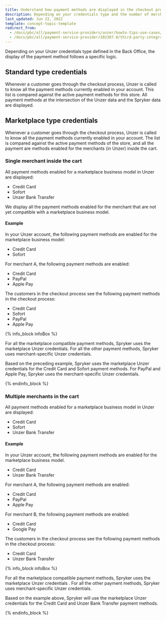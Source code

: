 ```yaml
---
title: Understand how payment methods are displayed in the checkout process
description: Depending on your credentials type and the number of merchants in the cart, some payment methods are hidden.
last_updated: Jun 22, 2022
template: concept-topic-template
redirect_from:
  - /docs/pbc/all/payment-service-providers/unzer/howto-tips-use-cases/understand-payment-method-in-checkout-process.html
  - /docs/pbc/all/payment-service-provider/202307.0/third-party-integrations/unzer/howto-tips-use-cases/understand-payment-method-in-checkout-process.html
---
```


Depending on your Unzer credentials type defined in the Back Office, the display of the payment method follows a specific logic.

## Standard type credentials

Whenever a customer goes through the checkout process, Unzer is called to know all the payment methods currently enabled in your account. This list is compared against the active payment methods for this store. All payment methods at the intersection of the Unzer data and the Spryker data are displayed.

## Marketplace type credentials

Whenever a customer goes through the checkout process, Unzer is called to know all the payment methods currently enabled in your account. The list is compared against the active payment methods of the store, and all the payment are methods enabled for the merchants (in Unzer) inside the cart.

### Single merchant inside the cart

All payment methods enabled for a marketplace business model in Unzer are displayed:

* Credit Card
* Sofort
* Unzer Bank Transfer

We display all the payment methods enabled for the merchant that are not yet compatible with a marketplace business model.

#### Example

In your Unzer account, the following payment methods are enabled for the marketplace business model:

* Credit Card
* Sofort

For merchant A, the following payment methods are enabled:

* Credit Card
* PayPal
* Apple Pay

The customers in the checkout process see the following payment methods in the checkout process:

* Credit Card
* Sofort
* PayPal
* Apple Pay

{% info_block infoBox %}

 For all the marketplace compatible payment methods, Spryker uses the marketplace Unzer credentials. For all the other payment methods, Spryker uses merchant-specific Unzer credentials.

Based on the preceding example, Spryker uses the marketplace Unzer credentials for the Credit Card and Sofort payment methods. For PayPal and Apple Pay, Spryker uses the merchant-specific Unzer credentials.

{% endinfo_block %}

### Multiple merchants in the cart

All payment methods enabled for a marketplace business model in Unzer are displayed:

* Credit Card
* Sofort
* Unzer Bank Transfer

#### Example

In your Unzer account, the following payment methods are enabled for the marketplace business model.

* Credit Card
* Unzer Bank Transfer

For merchant A, the following payment methods are enabled:

* Credit Card
* PayPal
* Apple Pay

For merchant B, the following payment methods are enabled:

* Credit Card
* Google Pay

The customers in the checkout process see the following payment methods in the checkout process:

* Credit Card
* Unzer Bank Transfer

{% info_block infoBox %}

For all the marketplace compatible payment methods, Spryker uses the marketplace Unzer credentials . For all the other payment methods, Spryker uses merchant-specific Unzer credentials.

Based on the example above, Spryker will use the marketplace Unzer credentials for the Credit Card and Unzer Bank Transfer payment methods.

{% endinfo_block %}
